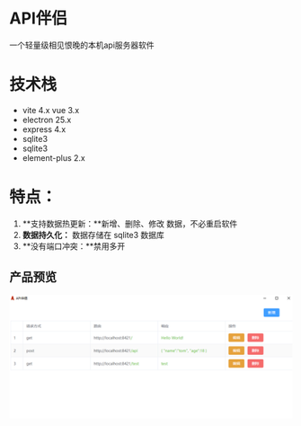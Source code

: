 # API伴侣
一个轻量级相见恨晚的本机api服务器软件

# 技术栈
- vite 4.x vue 3.x 
- electron 25.x
- express 4.x
- sqlite3
- sqlite3
- element-plus 2.x

# 特点：
1. **支持数据热更新：**新增、删除、修改 数据，不必重启软件
2. **数据持久化：** 数据存储在 sqlite3 数据库
3. **没有端口冲突：**禁用多开


## 产品预览
![产品预览](preview.png)

